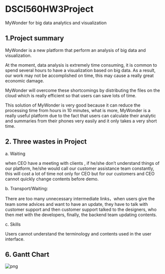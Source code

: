 # DSCI560HW3Project
MyWonder for big data analytics and visualization
## 1.Project summary
MyWonder is a new platform that perform an analysis of big data and visualization.    

At the moment, data analysis is extremely time consuming, it is common to spend several hours to have a visualization based on big data. As a result, our work may not be accomplished on time, this may cause a really great economic damage.   

MyWonder will overcome these shortcomings by distributing the files on the cloud which is really efficient so that users can save lots of time. 

This solution of MyWonder is very good because it can reduce the processing time from hours in 10 minutes, what is more, MyWonder is a really useful platform due to the fact that users can calculate their analytic and summaries from their phones very easily and it only takes a very short time.   
## 2. Three wastes in Project
a.	Waiting

when CEO have a meeting with clients , if he/she don’t understand things of our platform, he/she would call our customer assistance team constantly, this will cost a lot of time not only for CEO but for our customers and CEO cannot quickly change contents before demo. 

b. Transport/Waiting: 

There are too many unnecessary intermediate links，when users give the team some advices and want to have an update, they have to talk with customer support and then customer support talked to the designers, who then met with the developers, finally,  the backend team updating contents.

c. Skills

Users cannot understand the terminology and contents used in the user interface.
## 6. Gantt Chart
![png](https://github.com/Jinhong1003/MyWonder-platform/blob/main/Gantt%20chart.png)

